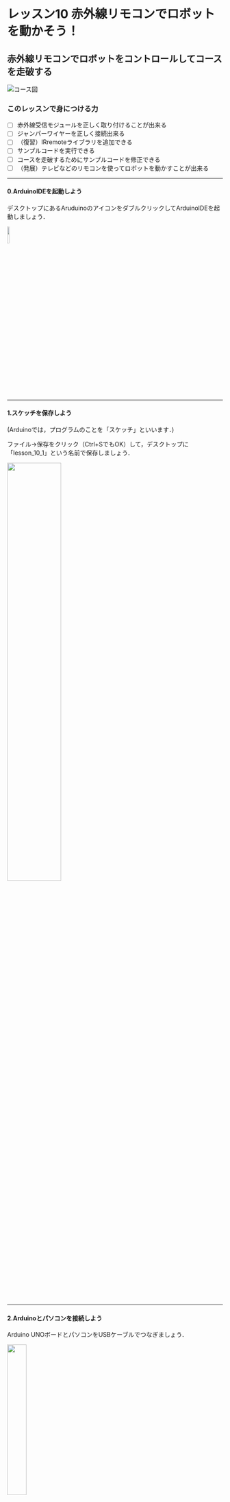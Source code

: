 # レッスン10 赤外線リモコンでロボットを動かそう！

## **赤外線リモコンでロボットをコントロールしてコースを走破する**

![コース図](image/course.png)

### このレッスンで身につける力

- [ ] 赤外線受信モジュールを正しく取り付けることが出来る
- [ ] ジャンパーワイヤーを正しく接続出来る
- [ ] （復習）IRremoteライブラリを追加できる
- [ ] サンプルコードを実行できる
- [ ] コースを走破するためにサンプルコードを修正できる
- [ ] （発展）テレビなどのリモコンを使ってロボットを動かすことが出来る

---

#### 0.ArduinoIDEを起動しよう

デスクトップにあるAruduinoのアイコンをダブルクリックしてArduinoIDEを起動しましょう．

<img src="image/ArduinoIDE_icon.png" width="10%">

---

#### 1.スケッチを保存しよう

(Arduinoでは，プログラムのことを「スケッチ」といいます．)

ファイル→保存をクリック（Ctrl+SでもOK）して，デスクトップに「lesson_10_1」という名前で保存しましょう．


<img src="image/ArduinoIDE_save.png" width="50%">

---
#### 2.Arduinoとパソコンを接続しよう

Arduino UNOボードとパソコンをUSBケーブルでつなぎましょう．

<img src="image/Arduino_USBcable.png" width="30%">

【注意】USBを抜き差しするときは向きを確認して，ていねいにあつかうこと．

USBを差したら，ArduinoIDEでボードとシリアルポートを指定しましょう．　　

ツール→ボードをクリックして、Arduino/Genuino UNOをクリックしましょう。　　

次にツール→シリアルポートをクリックして，「COM～（Arduino UNO）」となっているものをクリックしましょう．（COM～の数字は毎回変わります．）

<img src="image/ArduinoIDE_port_setting.png" width="100%">

---

### ミッションチャレンジ

#### 赤外線受信モジュールを作ったロボットに取り付けよう！
上部シャーシ前側に赤外線受信モジュール追加します、取り付けにはプラスチックのM2.5ネジ長10、ピラーとナットで取り付けよう！

<img src="image/assemble.jpg" width="100%">

- [ ] 赤外線受信モジュールを正しく取り付けることが出来る
---

#### ジャンパーワイヤーを正しく接続しよう！
写真の様に赤と黒と白のワイヤーを接続します。
この時今までのレッスンでつないできたワイヤーは外さないでね！

<img src="image/assemble2.jpg" width="70%">  

- [ ] ジャンパーワイヤーを正しく接続出来る
  
---


#### （復習）IRremote**ライブラリ**を追加しよう
Arduinoライブラリとは？
Arduinoライブラリとはプログラムを費やす時間を短縮できたり、難しいプログラムを自分で組まなくても、ライブラリから利用することで効率的に開発ができる優れたものなんだよ！
実際にプログラムをお仕事にしている人たちもライブラリを駆使して、プログラムを作っているよ。
ライブラリをArduinoIDEに追加する方法はいくつかあるけど、今回はGitHubと呼ばれるサイトからzipファイルでインストールする方法をやってみよう！
まずは赤外線受信モジュール用のライブラリのサイトにアクセスしよう！  
↓↓↓↓↓↓↓↓↓↓↓↓↓↓↓↓↓↓↓↓↓↓↓↓  
[IRremote Arduino Library](https://github.com/Arduino-IRremote/Arduino-IRremote)

サイトにアクセスしたら、緑色に書いてあるCodeというボタンを押してみよう。
<img src="image/library1.png" width="100%">  

そうしたら、Download ZIPを押して、ライブラリをダウンロードしよう。

<img src="image/library2.png" width="100%">  

ダウンロードが終わったら、Arduino IDEに戻って
スケッチ→ライブラリをインクルード→ZIP形式のライブラリをインストールを押そう！

<img src="image/library3.png" width="100%"> 

さっきサイトからダウンロードしたライブラリのzipファイルを探して、最後に開くボタンを押すとインクルードできるよ。

<img src="image/library4.png" width="100%"> 

- [ ] （復習）IRremoteライブラリを追加できる


#### サンプルスケッチを実行して、実験してみよう

スケッチに以下のコードをコピー＆ペーストして、スケッチを実行してみよう。

```C++
#include <IRremote.h>  
#define IR_PIN    10 //赤外線レシーバ信号ピンはArduinoピンD 10に接続 
 IRrecv IR(IR_PIN);  //  IRrecvオブジェクトIRリモコンからコードを取得する
 decode_results IRresults;   
#define speedPinR 9    //  RIGHT PWMピン接続MODEL-X ENA
#define RightDirectPin1  12    //右モーター方向ピン1~MODEL-X IN 1
#define RightDirectPin2  11    //右モーター方向ピン2からMODEL-X IN 2
#define speedPinL 6    // 左PWMピン接続MODEL-X ENB
#define LeftDirectPin1  7    //左モーター方向ピン1~MODEL-X IN 3
#define LeftDirectPin2  8   //左モーター方向ピン1~MODEL-X IN 4

 #define IR_ADVANCE       0x00FF18E7       //IRコントローラー 「▲」 ボタンのコード
 #define IR_BACK          0x00FF4AB5       //IRコントローラー 「▼」 ボタンのコード
 #define IR_RIGHT         0x00FF5AA5       //IRコントローラー 「>」 ボタンのコード
 #define IR_LEFT          0x00FF10EF       //IRコントローラー 「<」 ボタンのコード
 #define IR_STOP          0x00FF38C7       //IRコントローラー 「OK」 ボタンのコード
 #define IR_turnsmallleft 0x00FFB04F       //IRコントローラー 「#」 ボタンのコード

enum DN
{ 
  GO_ADVANCE, //前進する
  GO_LEFT, //左折
  GO_RIGHT,//右折
  GO_BACK,//後進する
  STOP_STOP, 
  DEF
}Drive_Num=DEF;

bool stopFlag = true;//停止フラグを設定する
bool JogFlag = false;
uint16_t JogTimeCnt = 0;
uint32_t JogTime=0;
uint8_t motor_update_flag = 0;
/***************モーター制御***************/
void go_Advance(void)  //前進
{
  digitalWrite(RightDirectPin1, HIGH);
  digitalWrite(RightDirectPin2,LOW);
  digitalWrite(LeftDirectPin1,HIGH);
  digitalWrite(LeftDirectPin2,LOW);
  analogWrite(speedPinL,255);
  analogWrite(speedPinR,255);
}
void go_Left(int t=0)  //左折
{
  digitalWrite(RightDirectPin1, HIGH);
  digitalWrite(RightDirectPin2,LOW);
  digitalWrite(LeftDirectPin1,LOW);
  digitalWrite(LeftDirectPin2,HIGH);
  analogWrite(speedPinL,200);
  analogWrite(speedPinR,200);
  delay(t);
}
void go_Right(int t=0)  //右折
{
  digitalWrite(RightDirectPin1, LOW);
  digitalWrite(RightDirectPin2,HIGH);
  digitalWrite(LeftDirectPin1,HIGH);
  digitalWrite(LeftDirectPin2,LOW);
  analogWrite(speedPinL,200);
  analogWrite(speedPinR,200);
  delay(t);
}
void go_Back(int t=0)  //後進
{
  digitalWrite(RightDirectPin1, LOW);
  digitalWrite(RightDirectPin2,HIGH);
  digitalWrite(LeftDirectPin1,LOW);
  digitalWrite(LeftDirectPin2,HIGH);
  analogWrite(speedPinL,255);
  analogWrite(speedPinR,255);
  delay(t);
}
void stop_Stop()    //止まる
{
  digitalWrite(RightDirectPin1, LOW);
  digitalWrite(RightDirectPin2,LOW);
  digitalWrite(LeftDirectPin1,LOW);
  digitalWrite(LeftDirectPin2,LOW);
}

/**************赤外線コードを検出する***************/
void do_IR_Tick()
{
  if(IR.decode(&IRresults))
  {
    if(IRresults.value==IR_ADVANCE)
    {
      Drive_Num=GO_ADVANCE;
    }
    else if(IRresults.value==IR_RIGHT)
    {
       Drive_Num=GO_RIGHT;
    }
    else if(IRresults.value==IR_LEFT)
    {
       Drive_Num=GO_LEFT;
    }
    else if(IRresults.value==IR_BACK)
    {
        Drive_Num=GO_BACK;
    }
    else if(IRresults.value==IR_STOP)
    {
        Drive_Num=STOP_STOP;
    }
    IRresults.value = 0;
    IR.resume();
  }
}

/**************車制御**************/
void do_Drive_Tick()
{
    switch (Drive_Num) 
    {
      case GO_ADVANCE:go_Advance();JogFlag = true;JogTimeCnt = 1;JogTime=millis();break;//GO_ADVANCEコードが検出された場合、次に進みます。
      case GO_LEFT: go_Left();JogFlag = true;JogTimeCnt = 1;JogTime=millis();break;//GO_LEFTコードが検出された場合は、左に曲がります。
      case GO_RIGHT:  go_Right();JogFlag = true;JogTimeCnt = 1;JogTime=millis();break;//GO_RIGHTコードが検出された場合は右に曲がる
      case GO_BACK: go_Back();JogFlag = true;JogTimeCnt = 1;JogTime=millis();break;//GO_BACKコードが検出された場合、逆方向
      case STOP_STOP: stop_Stop();JogTime = 0;break;//stop
      default:break;
    }
    Drive_Num=DEF;
    if(millis()-JogTime>=200)
    {
      JogTime=millis();
      if(JogFlag == true) 
      {
        stopFlag = false;
        if(JogTimeCnt <= 0) 
        {
          JogFlag = false; stopFlag = true;
        }
        JogTimeCnt--;
      }
      if(stopFlag == true) 
      {
        JogTimeCnt=0;
        stop_Stop();
      }
    }
}

void setup()
{
  pinMode(RightDirectPin1, OUTPUT); 
  pinMode(RightDirectPin2, OUTPUT); 
  pinMode(speedPinL, OUTPUT);  
  pinMode(LeftDirectPin1, OUTPUT);
  pinMode(LeftDirectPin2, OUTPUT); 
  pinMode(speedPinR, OUTPUT); 
  stop_Stop();

  pinMode(IR_PIN, INPUT); 
  digitalWrite(IR_PIN, HIGH);  
  IR.enableIRIn();       
}


void loop()
{
  do_IR_Tick();
  do_Drive_Tick();
}
```

今までのレッスンを参考にスケッチをArduinoに書き込もう！
書き込みが終わったら、ロボットを起動してみよう

ロボットを起動したらリモコンで操縦してみよう！

操縦の仕方↓↓↓↓↓↓↓↓↓↓↓↓↓↓↓↓↓↓↓↓↓↓↓↓↓↓↓↓↓↓↓

赤外線リモコン“▲”前進ボタン

赤外線リモコン▼” 後進ボタン

赤外線リモコン“►”右折ボタン

赤外線リモコン“◄” 左折ボタン

赤外線リモコン“OK”ストップボタン

赤外線リモコン“#”小さい左折 ボタン

<img src="image/controller.jpg" width="70%"> 

- [ ] サンプルコードを実行できる

---

#### コースを走破しよう！

今回は下図のような迷路を今までスタートから中間地点を通ってゴールしてもらうよ。
リモコンでうまく操作してゴールできるかな。
![コース図](image/course.png)



- [ ] コースを走破するためにサンプルコードを修正できる


#### （発展）テレビなどのリモコンを使ってロボットを動かしてみよう！


今回使ったサンプルコードの上の範囲を見てみよう。

```C++
 #define IR_ADVANCE       0x00FF18E7       //IRコントローラー 「▲」 ボタンのコード
 #define IR_BACK          0x00FF4AB5       //IRコントローラー 「▼」 ボタンのコード
 #define IR_RIGHT         0x00FF5AA5       //IRコントローラー 「>」 ボタンのコード
 #define IR_LEFT          0x00FF10EF       //IRコントローラー 「<」 ボタンのコード
 #define IR_STOP          0x00FF38C7       //IRコントローラー 「OK」 ボタンのコード
 #define IR_turnsmallleft 0x00FFB04F       //IRコントローラー 「#」 ボタンのコード
```
真ん中あたりに変な数字と文字が混ざった文字が書いてあることを確認しよう！

「0x00FF18E7」とか「0x00FF10EF」のような文字だよ。

これらはリモコンのボタンから赤外線センサから出る文字だよ。

だから「１」とか「２」とかを押すと別な文字情報がリモコンから出てくるんだよ！

豆知識になるけど、身の回りにあるテレビやエアコンのリモコンのボタンも今回使っているリモコンと同じようにボタンを押すといろんな文字情報を発信するんだよ。

これを利用してテレビやエアコンのリモコンを利用してロボットを動かしてみよう！

まずはこのようなリモコンを用意しよう！

<img src="image/remotecontrol.jpg" width="70%"> 

用意してもらったんだけど、これらのリモコンのボタンからどんな文字が出てるかがわからないと思うんだ。

だから次のサンプルコードを使って調べてみよう！

```C++
#include <IRremote.h>  // IRRemote.hをインクルード
const int irReceiverPin = 2;  ///受信モジュールのSIGはpin2
IRrecv irrecv(irReceiverPin); //IRrecvタイプの変数を作成します
decode_results results;    // 結果

void setup(){
  Serial.begin(9600);    //シリアルを初期化し、ボーレートは9600に設定する
  irrecv.enableIRIn();   // 赤外線受信機モジュールを有効にする
  Serial.print("赤外線モジュールサンプルプログラムスタート\n");
}

void loop(){
  if (irrecv.decode(&results)){ //赤外線受信機モジュールの受信データ
    Serial.print("IRコード: ");
    Serial.print(results.value, HEX); //シリアルに値を出力する
    Serial.print(",　ビット: ");  //bitsを送信する         
    Serial.println(results.bits); //bitsを結果に出力する
    irrecv.resume();// 次の値を受取る
  }  
  delay(600); //600ミリ秒待機
}
```

今までのレッスンを参考にスケッチをArduinoに書き込もう！

書き込みが終わったら、ツール→シリアルモニタをクリックしてみよう。

そうするとボタンを押すといろんな文字が出てくると思うんだ。

この文字たちを最初のサンプルコードに利用するよ。

今回使ったサンプルコードの上の範囲をもう一度見てみよう。

```C++
 #define IR_ADVANCE       0x00FF18E7       //IRコントローラー 「▲」 ボタンのコード
 #define IR_BACK          0x00FF4AB5       //IRコントローラー 「▼」 ボタンのコード
 #define IR_RIGHT         0x00FF5AA5       //IRコントローラー 「>」 ボタンのコード
 #define IR_LEFT          0x00FF10EF       //IRコントローラー 「<」 ボタンのコード
 #define IR_STOP          0x00FF38C7       //IRコントローラー 「OK」 ボタンのコード
 #define IR_turnsmallleft 0x00FFB04F       //IRコントローラー 「#」 ボタンのコード
```
こんな感じだったんだと思うけど変な文字が書いてあると思うんだ。

用意してもらったリモコンから出てきた文字と入れ替えることでロボットが動くようになるよ。

文字を入れ替えたらもう一度ロボットを動かしてみよう！

動いたらコントローラの入れ替えが成功したことになるよ。

- [ ] （発展）テレビなどのリモコンを使ってロボットを動かすことが出来る

### まとめ

リモコンのボタンを押すと赤外線の文字情報が出力される。

出力された情報を今回ロボットに取り付けた赤外線センサが読み取ることでロボットが動く。


### 出来たことをチェックしよう

- [ ] 赤外線受信モジュールを正しく取り付けることが出来る
- [ ] ジャンパーワイヤーを正しく接続出来る
- [ ] （復習）IRremoteライブラリを追加できる
- [ ] サンプルコードを実行できる
- [ ] コースを走破するためにサンプルコードを修正できる
- [ ] （発展）テレビなどのリモコンを使ってロボットを動かすことが出来る